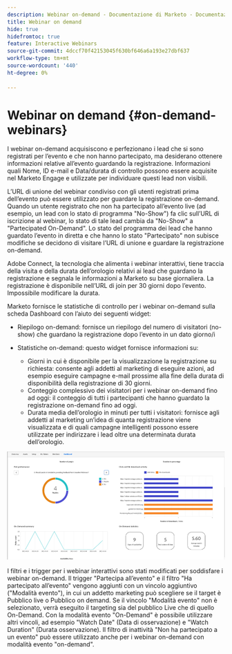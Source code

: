 ```yaml
---
description: Webinar on-demand - Documentazione di Marketo - Documentazione del prodotto
title: Webinar on demand
hide: true
hidefromtoc: true
feature: Interactive Webinars
source-git-commit: 4dccf70f42153045f630bf646a6a193e27dbf637
workflow-type: tm+mt
source-wordcount: '440'
ht-degree: 0%

---
```


# Webinar on demand {#on-demand-webinars}

I webinar on-demand acquisiscono e perfezionano i lead che si sono registrati per l’evento e che non hanno partecipato, ma desiderano ottenere informazioni relative all’evento guardando la registrazione. Informazioni quali Nome, ID e-mail e Data/durata di controllo possono essere acquisite nel Marketo Engage e utilizzate per individuare questi lead non visibili.

L’URL di unione del webinar condiviso con gli utenti registrati prima dell’evento può essere utilizzato per guardare la registrazione on-demand. Quando un utente registrato che non ha partecipato all’evento live (ad esempio, un lead con lo stato di programma &quot;No-Show&quot;) fa clic sull’URL di iscrizione al webinar, lo stato di tale lead cambia da &quot;No-Show&quot; a &quot;Partecipated On-Demand&quot;. Lo stato del programma dei lead che hanno guardato l’evento in diretta e che hanno lo stato &quot;Partecipato&quot; non subisce modifiche se decidono di visitare l’URL di unione e guardare la registrazione on-demand.

Adobe Connect, la tecnologia che alimenta i webinar interattivi, tiene traccia della visita e della durata dell’orologio relativi ai lead che guardano la registrazione e segnala le informazioni a Marketo su base giornaliera. La registrazione è disponibile nell’URL di join per 30 giorni dopo l’evento. Impossibile modificare la durata.

Marketo fornisce le statistiche di controllo per i webinar on-demand sulla scheda Dashboard con l’aiuto dei seguenti widget:

* Riepilogo on-demand: fornisce un riepilogo del numero di visitatori (no-show) che guardano la registrazione dopo l’evento in un dato giorno/i

* Statistiche on-demand: questo widget fornisce informazioni su:
   * Giorni in cui è disponibile per la visualizzazione la registrazione su richiesta: consente agli addetti al marketing di eseguire azioni, ad esempio eseguire campagne e-mail prossime alla fine della durata di disponibilità della registrazione di 30 giorni.
   * Conteggio complessivo dei visitatori per i webinar on-demand fino ad oggi: il conteggio di tutti i partecipanti che hanno guardato la registrazione on-demand fino ad oggi.
   * Durata media dell’orologio in minuti per tutti i visitatori: fornisce agli addetti al marketing un’idea di quanta registrazione viene visualizzata e di quali campagne intelligenti possono essere utilizzate per indirizzare i lead oltre una determinata durata dell’orologio.

![](assets/on-demand-webinars-1.png)

I filtri e i trigger per i webinar interattivi sono stati modificati per soddisfare i webinar on-demand. Il trigger &quot;Partecipa all’evento&quot; e il filtro &quot;Ha partecipato all’evento&quot; vengono aggiunti con un vincolo aggiuntivo (&quot;Modalità evento&quot;), in cui un addetto marketing può scegliere se il target è Pubblico live o Pubblico on demand. Se il vincolo &quot;Modalità evento&quot; non è selezionato, verrà eseguito il targeting sia del pubblico Live che di quello On-Demand. Con la modalità evento &quot;On-Demand&quot; è possibile utilizzare altri vincoli, ad esempio &quot;Watch Date&quot; (Data di osservazione) e &quot;Watch Duration&quot; (Durata osservazione). Il filtro di inattività &quot;Non ha partecipato a un evento&quot; può essere utilizzato anche per i webinar on-demand con modalità evento &quot;on-demand&quot;.
